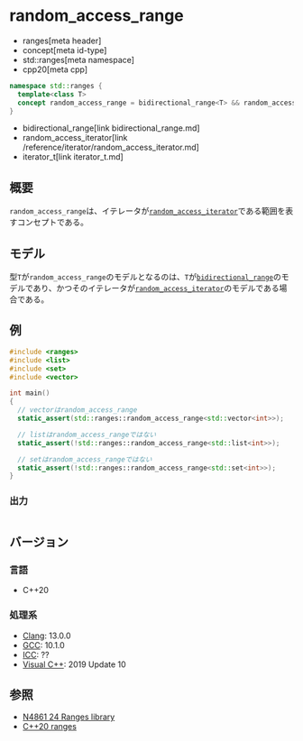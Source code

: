 # random_access_range
* ranges[meta header]
* concept[meta id-type]
* std::ranges[meta namespace]
* cpp20[meta cpp]

```cpp
namespace std::ranges {
  template<class T>
  concept random_access_range = bidirectional_range<T> && random_access_iterator<iterator_t<T>>;
}
```
* bidirectional_range[link bidirectional_range.md]
* random_access_iterator[link /reference/iterator/random_access_iterator.md]
* iterator_t[link iterator_t.md]

## 概要
`random_access_range`は、イテレータが[`random_access_iterator`](/reference/iterator/random_access_iterator.md)である範囲を表すコンセプトである。

## モデル
型`T`が`random_access_range`のモデルとなるのは、`T`が[`bidirectional_range`](bidirectional_range.md)のモデルであり、かつそのイテレータが[`random_access_iterator`](/reference/iterator/random_access_iterator.md)のモデルである場合である。

## 例
```cpp example
#include <ranges>
#include <list>
#include <set>
#include <vector>

int main()
{
  // vectorはrandom_access_range
  static_assert(std::ranges::random_access_range<std::vector<int>>);

  // listはrandom_access_rangeではない
  static_assert(!std::ranges::random_access_range<std::list<int>>);

  // setはrandom_access_rangeではない
  static_assert(!std::ranges::random_access_range<std::set<int>>);
}
```

### 出力
```
```

## バージョン
### 言語
- C++20

### 処理系
- [Clang](/implementation.md#clang): 13.0.0
- [GCC](/implementation.md#gcc): 10.1.0
- [ICC](/implementation.md#icc): ??
- [Visual C++](/implementation.md#visual_cpp): 2019 Update 10

## 参照
- [N4861 24 Ranges library](https://timsong-cpp.github.io/cppwp/n4861/ranges)
- [C++20 ranges](https://techbookfest.org/product/5134506308665344)
